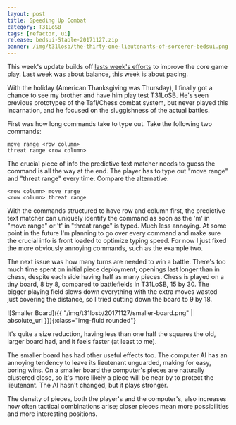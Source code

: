 ```yaml
---
layout: post
title: Speeding Up Combat
category: T31LoSB
tags: [refactor, ui]
release: bedsui-Stable-20171127.zip
banner: /img/t31losb/the-thirty-one-lieutenants-of-sorcerer-bedsui.png
---
```


This week's update builds off [lasts week's efforts](/t31losb/2017/11/24/map-generation-character-balance.html) to improve the core game play. Last week was about balance, this week is about pacing.

With the holiday (American Thanksgiving was Thursday), I finally got a chance to see my brother and have him play test T31LoSB. He's seen previous prototypes of the Tafl/Chess combat system, but never played this incarnation, and he focused on the sluggishness of the actual battles.

First was how long commands take to type out. Take the following two commands:

    move range <row column>
    threat range <row column>

The crucial piece of info the predictive text matcher needs to guess the command is all the way at the end. The player has to type out "move range" and "threat range" every time. Compare the alternative:

    <row column> move range
    <row column> threat range

With the commands structured to have row and column first, the predictive text matcher can uniquely identify the command as soon as the 'm' in "move range" or 't' in "threat range" is typed. Much less annoying. At some point in the future I'm planning to go over every command and make sure the crucial info is front loaded to optimize typing speed. For now I just fixed the more obviously annoying commands, such as the example two.

The next issue was how many turns are needed to win a battle. There's too much time spent on initial piece deployment; openings last longer than in chess, despite each side having half as many pieces. Chess is played on a tiny board, 8 by 8, compared to battlefields in T31LoSB, 15 by 30. The bigger playing field slows down everything with the extra moves wasted just covering the distance, so I tried cutting down the board to 9 by 18. 

![Smaller Board]({{ "/img/t31losb/20171127/smaller-board.png" | absolute_url }}){:class="img-fluid rounded"}

It's quite a size reduction, having less than one half the squares the old, larger board had, and it feels faster (at least to me).

The smaller board has had other useful effects too. The computer AI has an annoying tendency to leave its lieutenant unguarded, making for easy, boring wins. On a smaller board the computer's pieces are naturally clustered close, so it's more likely a piece will be near by to protect the lieutenant. The AI hasn't changed, but it plays stronger.

The density of pieces, both the player's and the computer's, also increases how often tactical combinations arise; closer pieces mean more possibilities and more interesting positions.
